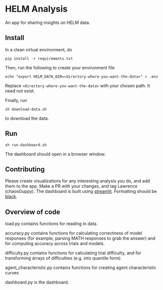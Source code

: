 # HELM Analysis

An app for sharing insights on HELM data.

## Install

In a clean virtual environment, do

```
pip install -r requirements.txt
```

Then, run the following to create your environment file

```
echo "export HELM_DATA_DIR=<directory-where-you-want-the-data>" > .env
```

Replace `<directory-where-you-want-the-data>` with your chosen path. It need not exist.

Finally, run

```
sh download-data.sh
```

to download the data.

## Run

```
sh run-dashboard.sh
```

The dashboard should open in a browser window.

## Contributing

Please create visualizations for any interesting analysis you do, and add them to the app.
Make a PR with your changes, and tag Lawrence (chaosGuppy).
The dashboard is built using [streamlit](https://docs.streamlit.io/).
Formatting should be [black](https://github.com/psf/black).

## Overview of code

load.py contains functions for reading in data.

accuracy.py contains functions for calculating correctness of model responses
(for example, parsing MATH responses to grab the answer) and for computing accuracy across trials and models.

difficulty.py contains functions for calculating trial difficulty, and for transforming arrays of difficulties (e.g. into quantile form)

agent_characteristic.py contains functions for creating agent characteristic curves

dashboard.py is the dashboard.
